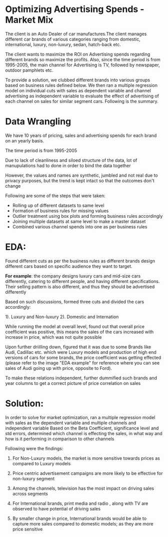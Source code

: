 # Optimizing Advertising Spends - Market Mix 
 

The client is an Auto Dealer of car manufactures.The client manages different car brands of various categories ranging from domestic, international, luxury, non-luxury, sedan, hatch-back etc. 

The client wants to maximize the ROI on Advertising spends regarding different brands so maximize the profits. Also, since the time period is from 1995-2005, the main channel for Advertising is TV, followed by newspaper, outdoor pamphlets etc. 

To provide a solution, we clubbed different brands into various groups based on business rules defined below. We then ran a multiple regression model on individual cuts with sales as dependent variable and channel advertising as independent variable to evaluate the effect of advertising of each channel on sales for similar segment cars. Following is the summary. 


# Data Wrangling 
We have 10 years of pricing, sales and advertising spends for each brand on an yearly basis. 

The time period is from 1995-2005 

Due to lack of cleanliness and siloed structure of the data, lot of manupulations had to done in order to bind the data together 

However, the values and names are synthetic, jumbled and not real due to privacy purposes, but the trend is kept intact so that the outcomes don't change 

Following are some of the steps that were taken: 
 - Rolling up of different datasets to same level 
 - Formation of business rules for missing values 
 - Outlier treatment using box plots and forming business rules accordingly  
 - Joining multiple datasets at same level to make a master dataset 
 - Combined various channel spends into one as per business rules 
 
 

# EDA: 

Found different cuts as per the business rules as different brands design different cars based on specific audience they want to target.

<b>For example</b>: the company designs luxury cars and mid-size cars differently, catering to different people, and having different specifications. Their selling pattern is also different, and thus they should be advertised differently 

Based on such discussions, formed three cuts and divided the cars accordingly: 

1). Luxury and Non-luxury
2). Domestic and Internation


While running the model at overall level, found out that overall price coefficient was positive, this means the sales of the cars increased with increase in price, which was not quite possible 

Upon further driilling down, figured that it was due to some Brands like Audi, Cadillac etc. which were Luxury models and production of high end versions of cars for some brands, the price coefficient was getting effected (please refer to the image "EDA example" for reference where you can see sales of Audi going up with price, opposite to Ford). 

To make these relations independent, further dummified such brands and year columns to get a correct picture of price correlation on sales 



# Solution: 

In order to solve for market optimization, ran a multiple regression model with sales as the dependent variable and multiple channels and independent variable 
Based on the Beta Coefficient, significance level and std errors, determined which channel is effecting the sales, in what way and how is it performing in comparison to other channels 

Following were the findings: 

1) For Non-Luxury models, the market is more sensitive towards prices as compared to Luxury models

2) Price centric advertisement campaigns are more likely to be effective for non-luxury segment

3) Among the channels, television has the most impact on driving sales across segments

4) For International brands, print media and radio , along with TV are observed to have potential of driving sales

5) By smaller change in price, International brands would be able to capture more sales compared to domestic models; as they are more price sensitive


